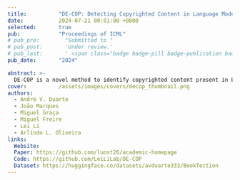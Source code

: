 ```yaml
---
title:          "DE-COP: Detecting Copyrighted Content in Language Models Training Data"
date:           2024-07-21 00:01:00 +0800
selected:       true
pub:            "Proceedings of ICML"
# pub_pre:        "Submitted to "
# pub_post:       'Under review.'
# pub_last:       ' <span class="badge badge-pill badge-publication badge-success">Best Scientific Paper Award at Portuguese Responsible AI Forum</span>'
pub_date:       "2024"

abstract: >-
  DE-COP is a novel method to identify copyrighted content present in LLM training datasets. It works by showing that a model can recognize exact text excerpts if they were seen during training. It is applicable to models with/without logit outputs.
cover:          /assets/images/covers/decop_thumbnail.png
authors:
  - André V. Duarte
  - João Marques
  - Miguel Graça
  - Miguel Freire
  - Lei Li
  - Arlindo L. Oliveira
links:
  Website: 
  Paper: https://github.com/luost26/academic-homepage
  Code: https://github.com/LeiLiLab/DE-COP
  Dataset: https://huggingface.co/datasets/avduarte333/BookTection
---
```

